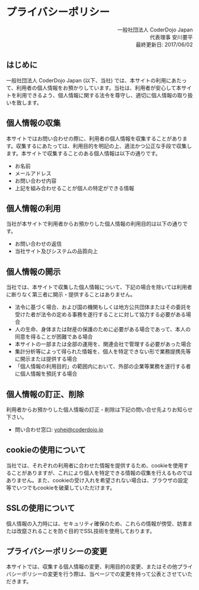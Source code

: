 # プライバシーポリシー

<div align="right">
一般社団法人 CoderDojo Japan<br />
代表理事 安川要平<br />
最終更新日: 2017/06/02
</div>

## はじめに

一般社団法人 CoderDojo Japan (以下、当社) では、本サイトの利用にあたって、利用者の個人情報をお預かりしています。当社は、利用者が安心して本サイトを利用できるよう、個人情報に関する法令を尊守し、適切に個人情報の取り扱いを致します。

## 個人情報の収集

本サイトではお問い合わせの際に、利用者の個人情報を収集することがあります。収集するにあたっては、利用目的を明記の上、適法かつ公正な手段で収集します。本サイトで収集することのある個人情報は以下の通りです。

- お名前
- メールアドレス
- お問い合わせ内容
- 上記を組み合わせることが個人の特定ができる情報

## 個人情報の利用

当社が本サイトで利用者からお預かりした個人情報の利用目的は以下の通りです。

- お問い合わせの返信
- 当社サイト及びシステムの品質向上

## 個人情報の開示

当社では、本サイトで収集した個人情報について、下記の場合を除いては利用者に断りなく第三者に開示・提供することはありません。

- 法令に基づく場合、および国の機関もしくは地方公共団体またはその委託を受けた者が法令の定める事務を遂行することに対して協力する必要がある場合
- 人の生命、身体または財産の保護のために必要がある場合であって、本人の同意を得ることが困難である場合
- 本サイトの一部または全部の運用を、関連会社で管理する必要があった場合
- 集計分析等によって得られた情報を、個人を特定できない形で業務提携先等に開示または提供する場合
- 「個人情報の利用目的」の範囲内において、外部の企業等業務を遂行する者に個人情報を預託する場合


## 個人情報の訂正、削除

利用者からお預かりした個人情報の訂正・削除は下記の問い合せ先よりお知らせ下さい。

- 問い合わせ窓口: yohei@coderdojo.jp

## cookieの使用について

当社では、それぞれの利用者に合わせた情報を提供するため、cookieを使用することがありますが、これにより個人を特定できる情報の収集を行えるものではありません。また、cookieの受け入れを希望されない場合は、ブラウザの設定等でいつでもcookieを破棄していただけます。

## SSLの使用について

個人情報の入力時には、セキュリティ確保のため、これらの情報が傍受、妨害または改竄されることを防ぐ目的でSSL技術を使用しております。

## プライバシーポリシーの変更

本サイトでは、収集する個人情報の変更、利用目的の変更、またはその他プライバシーポリシーの変更を行う際は、当ページでの変更を持って公表とさせていただきます。
